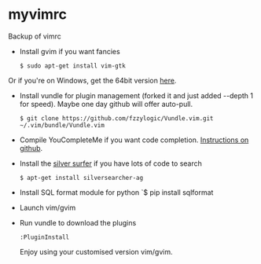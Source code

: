 # myvimrc
Backup of vimrc

- Install gvim if you want fancies

  `$ sudo apt-get install vim-gtk`

Or if you're on Windows, get the 64bit version [here](https://bintray.com/micbou/generic/vim).
  
- Install vundle for plugin management (forked it and just added --depth 1 for speed). Maybe one day github will offer auto-pull.

  `$ git clone https://github.com/fzzylogic/Vundle.vim.git ~/.vim/bundle/Vundle.vim`
  
- Compile YouCompleteMe if you want code completion. [Instructions on github](https://github.com/Valloric/YouCompleteMe).

- Install the [silver surfer](https://github.com/ggreer/the_silver_searcher) if you have lots of code to search

  `$ apt-get install silversearcher-ag`

- Install SQL format module for python
  `$ pip install sqlformat

- Launch vim/gvim

- Run vundle to download the plugins

  `:PluginInstall`
  
  Enjoy using your customised version vim/gvim.
